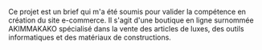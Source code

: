 Ce projet est un brief qui m'a été soumis pour valider la compétence en création du site e-commerce. Il s'agit d'une boutique en ligne surnommée AKIMMAKAKO spécialisé dans la vente des articles de luxes, des outils informatiques et des matériaux de constructions.
